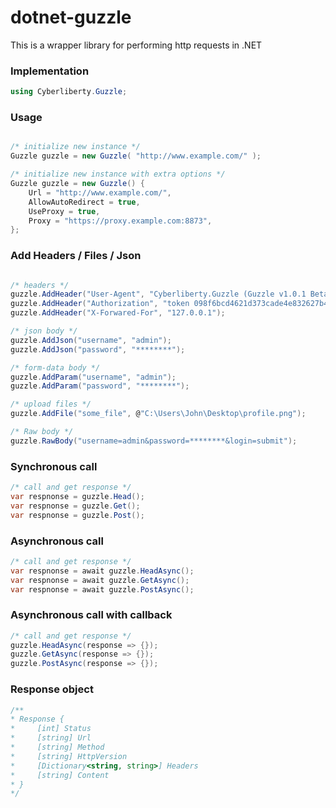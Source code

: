 # dotnet-guzzle
This is a wrapper library for performing http requests in .NET


### Implementation
```C#
using Cyberliberty.Guzzle;
```

### Usage
```C#

/* initialize new instance */
Guzzle guzzle = new Guzzle( "http://www.example.com/" );

/* initialize new instance with extra options */
Guzzle guzzle = new Guzzle() {
    Url = "http://www.example.com/",
    AllowAutoRedirect = true,
    UseProxy = true,
    Proxy = "https://proxy.example.com:8873",
};

```

### Add Headers / Files / Json
```C#

/* headers */
guzzle.AddHeader("User-Agent", "Cyberliberty.Guzzle (Guzzle v1.0.1 Beta)");
guzzle.AddHeader("Authorization", "token 098f6bcd4621d373cade4e832627b4f6");
guzzle.AddHeader("X-Forwared-For", "127.0.0.1");

/* json body */
guzzle.AddJson("username", "admin");
guzzle.AddJson("password", "********");

/* form-data body */
guzzle.AddParam("username", "admin");
guzzle.AddParam("password", "********");

/* upload files */
guzzle.AddFile("some_file", @"C:\Users\John\Desktop\profile.png");

/* Raw body */
guzzle.RawBody("username=admin&password=********&login=submit");
```

### Synchronous call
```C#
/* call and get response */
var respnonse = guzzle.Head();
var respnonse = guzzle.Get();
var respnonse = guzzle.Post();
```

### Asynchronous call
```C#
/* call and get response */
var respnonse = await guzzle.HeadAsync();
var respnonse = await guzzle.GetAsync();
var respnonse = await guzzle.PostAsync();
```

### Asynchronous call with callback
```C#
/* call and get response */
guzzle.HeadAsync(response => {});
guzzle.GetAsync(response => {});
guzzle.PostAsync(response => {});
```

### Response object
```C#
/**
* Response {
*     [int] Status
*     [string] Url
*     [string] Method
*     [string] HttpVersion
*     [Dictionary<string, string>] Headers
*     [string] Content
* }
*/
```
